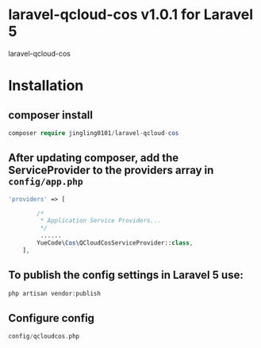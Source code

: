 # laravel-qcloud-cos v1.0.1 for Laravel 5
laravel-qcloud-cos

# Installation
## composer install 
```php
composer require jingling0101/laravel-qcloud-cos
```

## After updating composer, add the ServiceProvider to the providers array in ``` config/app.php ```
```php
'providers' => [

        /*
         * Application Service Providers...
         */
         ......
        YueCode\Cos\QCloudCosServiceProvider::class,
    ],
```

## To publish the config settings in Laravel 5 use:
```php
php artisan vendor:publish
```

## Configure config 
```php
config/qcloudcos.php 
```